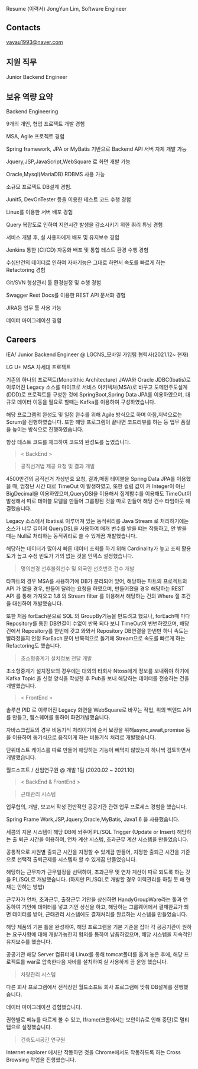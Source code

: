 Resume (이력서)
JongYun Lim, Software Engineer 

 
 

## Contacts 
> 
vavau1993@naver.com 

## 지원 직무  

Junior Backend Engineer  

 

## 보유 역량 요약 

Backend Engineering 

9개의 개인, 협업 프로젝트 개발 경험 

MSA, Agile 프로젝트 경험 

Spring framework, JPA or MyBatis  기반으로  Backend API 서버 자체 개발 가능 

Jquery,JSP,JavaScript,WebSquare 로 화면 개발 가능 

Oracle,Mysql(MariaDB) RDBMS 사용 가능 

소규모 프로젝트 DB설계 경험. 

Junit5, DevOnTester 등을 이용한 테스트 코드 수행 경험 

Linux를 이용한 서버 배포 경험 

Query 복잡도로 인하여 지연시간 발생을 감소시키기 위한 쿼리 튜닝 경험 

서비스 개발 후, 실 사용자에게 배포 및 유지보수 경험 

Jenkins 통한 (CI/CD) 자동화 배포 및 통합 테스트 환경 수행 경험 

수십만건의 데이터로 인하여 자바기능은 그대로 하면서 속도를 빠르게 하는 Refactoring 경험 

Git/SVN 형상관리 툴 환경설정 및 수행 경험 

Swagger Rest Docs를 이용한 REST API 문서화 경험 

JIRA등 업무 툴 사용 가능 

데이터 마이그레이션 경험 
 
 

 

 

 

## Careers  

 
 

IEA/ Junior Backend Engineer @ LGCNS_모바일 가입팀 협력사(2021.12~ 현재) 

LG U+ MSA 차세대 프로젝트 

기존의 하나의 프로젝트(Monolithic Architecture)  JAVA와 Oracle JDBC(Ibatis)로 이루어진 Legacy 소스를  마이크로 서비스 아키텍처(MSA)로 바꾸고 도메인주도설계(DDD)로 프로젝트를 구성한 것에 SpringBoot,Spring Data JPA를 이용하였으며, 대규모 데이터 이동을 필요로 할때는 Kafka를 이용하여 구성하였습니다.   

해당 프로그램의 완성도 및 일정 완수를 위해 Agile 방식으로 하며 아침,저녁으로는  Scrum을 진행하였습니다. 또한 해당 프로그램이 끝나면 코드리뷰를 하는 등 업무 품질을 높이는 방식으로 진행하였습니다. 

항상 테스트 코드를 체크하여 코드의 완성도를 높였습니다. 

      

> < BackEnd > 

> 공직선거법 제공 요청 및 결과 개발 

4500만건의 공직선거 가상번호 요청, 결과,매핑 테이블을 Spring Data JPA를 이용했을 때, 엄청난 시간 대로 TimeOut 이 발생하였고, 또한 컬럼 값이 커 Integer이 아닌 BigDecimal을 이용하였으며,QueryDSl을 이용해서 집계함수를 이용해도 TimeOut이 발생해서  따로 테이블 모델을 만들어 그룹핑된 것을 따로 만들어 해당 건수 타임아웃 해결했습니다. 

Legacy 소스에서 Ibatis로 이루어져 있는 동적쿼리를   Java Stream 로 처리하기에는 소스가 너무 길어져 QueryDSL을 사용하여 매개 변수를 받을 떄는 작동하고, 안 받을 때는 Null로 처리하는 동적쿼리로 쓸 수 있게끔 개발했습니다. 

해당하는 데이터가 많아서  빠른 데이터 조회를 하기 위해 Cardinality가 높고 조회 활용도가 높고 수정 빈도가 거의 없는 것을  인덱스 설정했습니다. 

> 명의변경 선후불회선수 및 외국인 선호번호 건수 개발 

 타파트의 경우 MSA를 사용하기에 DB가 분리되어 있어, 해당하는 파트의 프로젝트의 API 가 없을 경우, 만들어 달라는 요청을 하였으며,  만들어졌을 경우 해당하는 REST API 를 통해 가져오고 1.8 의 Stream filter 를 이용해서 해당하는 건의 Where 절 조건을 대신하여 개발했습니다. 

또한 처음 forEach문으로 SQL 의 GroupBy기능을 만드려고 했으나, forEach때 마다 Repository를 통한 DB연결이 수없이 반복 되다 보니 TimeOut이 빈번하였으며, 해당 건에서 Repository를 한번에 갖고 와와서 Repository DB연결을 한번만 하니 속도는 빨라졌을지 언정 ForEach 문이 반복적으로 돌기에 Stream으로 속도를 빠르게 하는 Refactoring도 했습니다. 

>  초소형중계기 설치정보 전달 개발 

초소형중계기 설치정보의 경우에는 대외의 타회사 Ntoss에게 정보를 보내줘야 하기에 Kafka Topic 을 신청 양식을 작성한 후 Pub을 보내 해당하는 데이터를 전송하는 건을 개발했습니다. 

> < FrontEnd > 

솔루션 PID 로 이루어진 Legacy 화면을 WebSquare로 바꾸는 작업, 위의 백엔드 API를 만들고, 웹스퀘어를 통하여 화면개발했습니다. 

자바스크립트의 경우 비동기식 처리이기에 순서 보장을 위해async,await,promise 등을 이용하여 동기식으로 움직이게 하는 비동기식 처리로 개발했습니다. 

단위테스트 케이스를 따로 만들어 해당하는 기능이 빼먹지 않았는지 하나씩 검토하면서 개발했습니다. 
 

월드소프트 /  선임연구원 @ 개발 1팀 (2020.02 ~ 2021.10) 

> < BackEnd & FrontEnd > 

> 근태관리 시스템 

업무협의, 개발, 보고서 작성 전반적인 공공기관 관련 업무 프로세스 경험을 했습니다. 

Spring Frame Work,JSP,Jquery,Oracle,MyBatis, Java1.6 을 사용했습니다. 

세콤의 지문 시스템이 해당 DB에 쏴주어 PL/SQL Trigger (Update or Insert) 해당하는 출 퇴근 시간을 이용하여, 연차 계산 시스템, 초과근무 계산 시스템을 만들었습니다. 

공통적으로 사원별 출퇴근 시간을 지정할 수 있게끔 만들어, 지정한 출퇴근 시간을 기준으로 선택적 출퇴근제를 시스템화 할 수 있게끔 만들었습니다. 

해당하는 근무자가 근무일정을 선택하여, 초과근무 및 연차 계산이 따로 되도록 하는 것을 PL/SQL로 개발했습니다. (하지만 PL/SQL로 개발할 경우 이력관리를 하질 못 해 현재는 안하는 방법) 

근무자가 연차, 초과근무, 출장근무 기안을 상신하면 HandyGroupWare라는 툴과 연동하여 기안에 데이터를 넣고 기안 상신을 하고, 해당하는 그룹웨어에서 결재완료가 되면 데이터를 받아, 근태관리 시스템에도 결재처리를 완료하는 시스템을 만들었습니다. 

해당 제품의 기본 틀을 완성하여, 해당 프로그램을 기본 기준을 잡아 각 공공기관이 원하는 요구사항에 대해 개발가능한지 협의를 통하여 납품하였으며, 해당 시스템을 지속적인 유지보수를 했습니다. 

공공기관 해당 Server 컴퓨터에 Linux를 통해 tomcat폴더를 옮겨 놓은 후에, 해당 프로젝트를 war로 압축한다음 자바를 설치하여 실 사용하게 끔 운영 했습니다. 

 

>차량관리 시스템 

다른 회사 프로그램에서 전직장인 월드소프트 회사 프로그램에 맞춰 DB설계를 진행했습니다. 

데이터 마이그레이션 경험했습니다. 

권한별로 메뉴를 다르게 볼 수 있고, Iframe(크롬에서는 보안이슈로 인해 중단)로 멀티탭으로 설정했습니다. 

>건축도시공간 연구원 

Internet explorer 에서만 작동하던 것을 Chrome에서도  작동하도록 하는 Cross Browsing 작업을 진행했습니다. 
